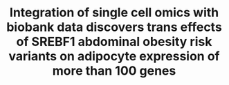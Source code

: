 ---
title: "Integration of single cell omics with biobank data discovers trans effects of SREBF1 abdominal obesity risk variants on adipocyte expression of more than 100 genes"
collection: Publications
category: Manuscripts
permalink: /publication/Multiome
paperurl: 'https://www.medrxiv.org/content/10.1101/2024.11.22.24317804v1'
citation: '**Sukhatme MG**, Kar A, Arasu UT, Lee SHT, Alvarez M, Garske KM, Gelev
KZ, Rajkumar S, Das SS, Kaminska D, Männistö V, Peltoniemi H, Heinonen S, Säiläkivi U, Saarinen T, Juuti A, Pietiläinen KH, Pihlajamäki J, Kaikkonen MU, Pajukanta P. Integration of single-cell omics with biobank data discovers trans eﬀects of SREBF1 abdominal obesity risk variants on adipocyte expression of more than 100 genes. Under review, Nature Communications. PMID: 39606332'
---